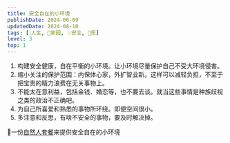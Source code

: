 ```yaml
---
title: 安全自在的小环境
publishDate: 2024-06-09
updatedDate: 2024-08-10
tags: [💧人生, 🏡家园, 💥安全, 🤔思]
level: 3
top: 1
---
```


1. 构建安全健康，自在平衡的小环境。让小环境尽量保护自己不受大环境侵害。
2. 缩小关注的保护范围：内保体心家，外扩智业新。这样可以减轻负担，不至于把宝贵的精力浪费在无关事物上。
3. 不能太在意利益，包括金钱、婚恋等，也不要去谈。就当这些事情是种族歧视之类的政治不正确吧。
4. 为自己所喜爱和熟悉的事物所环绕。即便空间很小。
5. 多注意和反思，有啥不安全的事物，要及时解决掉。

🤔一份[自然人套餐](/xyy/20240609b)来提供安全自在的小环境
